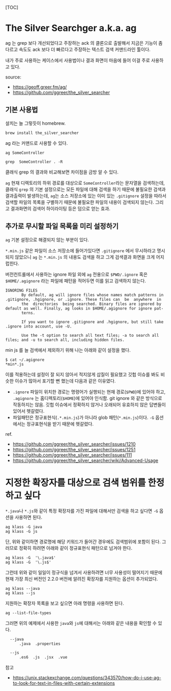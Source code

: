 [TOC]

# The Silver Searchger a.k.a. ag

ag 는 grep 보다 개선되었다고 주장하는 ack 의 클론으로 출발해서 지금은 기능이 좀 다르고 속도도 ack 보다 더 빠르다고 주장하는 텍스트 검색 커맨드라인 툴이다.

내가 주로 사용하는 케이스에서 사용법이나 결과 화면이 마음에 들어 이걸 주로 사용하고 있다.

source:

- https://geoff.greer.fm/ag/
- https://github.com/ggreer/the_silver_searcher

## 기본 사용법 ##

설치는 늘 그렇듯이 homebrew.

```
brew install the_silver_searcher
```

ag 라는 커맨드로 사용할 수 있다.

```
ag SomeController
```

```
grep  SomeController . -R
```

클래식 grep 의 결과와 비교해보면 차이점을 금방 알 수 있다.

`ag` 현재 디렉토리의 하위 경로를 대상으로 `SomeController`라는 문자열을 검색하는데, 클래식 `grep` 의 기본 설정으로는 모든 파일에 대해 검색을 하기 때문에 불필요한 검색과 결과출력이 발생하는데, `ag`는 소스 저장소에 있는 이미 있는  `.gitignore`  설정을 따라서 검색할 파일의 목록을 구별하기 때문에 불필요한 파일의 내용이 검색되지 않는다. 그리고 결과화면의 검색어 하이라이팅 등은 덤으로 얻는 효과.

## 추가로 무시할 파일 목록을 미리 설정하기

`ag` 기본 설정으로 해결되지 않는 부분이 있다.

`*.min.js` 같은 파일이 소스 저장소에 들어가있다면 `.gitignore` 에서 무시하라고 명시되지 않았으니 `ag` 는  `*.min.js` 의 내용도 검색을 하고 그게 검색결과 화면을 크게 어지럽힌다.

버전컨트롤에서 사용하는 ignore 파일 외에 `ag` 전용으로  `$PWD/.ignore` 혹은  `$HOME/.agignore` 라는 파일에 패턴을 적어두면 이를 읽고 검색하지 않는다.

```
IGNORING FILES
       By default, ag will ignore files whose names match patterns in .gitignore, .hgignore, or .ignore. These files can  be  anywhere  in
       the  directories  being searched. Binary files are ignored by default as well. Finally, ag looks in $HOME/.agignore for ignore pat-
       terns.

       If you want to ignore .gitignore and .hgignore, but still take .ignore into account, use -U.

       Use the -t option to search all text files; -a to search all files; and -u to search all, including hidden files.
```

min js 를 늘 검색에서 제외하기 위해 나는 아래와 같이 설정을 했다.

```
$ cat ~/.agignore
*min*.js
```

이를 적용하는데 설정이 잘 되지 않아서 적지않게 삽질이 필요했고 깃헙 이슈를 봐도 비슷한 이슈가 많아서 포기할 뻔 했는데 다음과 같은 이유였다.

- `.ignore` 파일이 위치한 경로는 명령어가 실행되는 현재 경로(`$PWD`)에 있어야 하고, `.agignore` 는 홈디렉토리(`$HOME`)에 있어야 인식함. git ignore 와 같은 방식으로 작동하지는 않음. 깃헙 이슈에서 정확하지 않거나 오래되어 유효하지 않은 답변들이 있어서 헷갈렸다.
- 파일패턴은 정규표현식(`.*.min.js`)가 아니라 glob 패턴(`*.min.js`)이다. `-G` 옵션에서는 정규표현식을 받기 때문에 헷갈렸다.

ref.

- https://github.com/ggreer/the_silver_searcher/issues/1210
- https://github.com/ggreer/the_silver_searcher/issues/1251
- https://github.com/ggreer/the_silver_searcher/issues/111
- https://github.com/ggreer/the_silver_searcher/wiki/Advanced-Usage

# 지정한 확장자를 대상으로 검색 범위를 한정하고 싶다

`*.java`나 `*.js`와 같이 특정 확장자를 가진 파일에 대해서만 검색을 하고 싶다면 `-G` 옵션을 사용하면 된다.

```
ag klass -G java
ag klass -G js
```

단, 위와 같이하면 경로명에 해당 키워드가 들어간 경우에도 검색범위에 포함이 된다. 그러므로 정확히 하려면 아래와 같이 정규표현식 패턴으로 넘겨야 한다.

```
ag klass -G  '\.java$'
ag klass -G  '\.js$'
```

그런데 위와 같이 일일이 정규식을 넘겨서 사용하려면 너무 사용성이 떨어지기 때문에 현재 가장 최신 버전인 2.2.0 버전에 알려진 확장자를 지원하는 옵션이 추가되었다.

```
ag klass --java
ag klass --js
```

지원하는 확장자 목록을 보고 싶으면 아래 명령을 사용하면 된다.


```
ag --list-file-types
```

그러면 위의 예제에서 사용한 `java`와 `js`에 대해서는 아래와 같은 내용을 확인할 수 있다.

```
  --java
      .java  .properties

  --js
      .es6  .js  .jsx  .vue

```


참고
- https://unix.stackexchange.com/questions/343570/how-do-i-use-ag-to-look-for-text-in-files-with-certain-extensions
